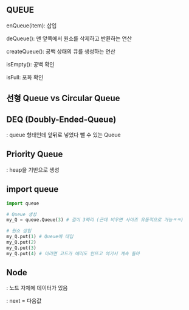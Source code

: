 ## QUEUE

enQueue(item): 삽입

deQueue(): 맨 앞쪽에서 원소를 삭제하고 반환하는 연산

createQueue(): 공백 상태의 큐를 생성하는 연산

isEmpty(): 공백 확인

isFull: 포화 확인



## 선형 Queue vs Circular Queue



## DEQ (Doubly-Ended-Queue)

: queue 형태인데 앞뒤로 넣었다 뺄 수 있는 Queue



## Priority Queue

: heap을 기반으로 생성



## import queue

```python
import queue

# Queue 생성
my_Q = queue.Queue(3) # 길이 3짜리 (근데 비우면 사이즈 유동적으로 가능ㅋㅋ)

# 원소 삽입
my_Q.put(1) # Queue에 대입
my_Q.put(2)
my_Q.put(3)
my_Q.put(4) # 이러면 코드가 에러도 안뜨고 여기서 계속 돌아
```



## Node

: 노드 자체에 데이터가 있음

: next = 다음값